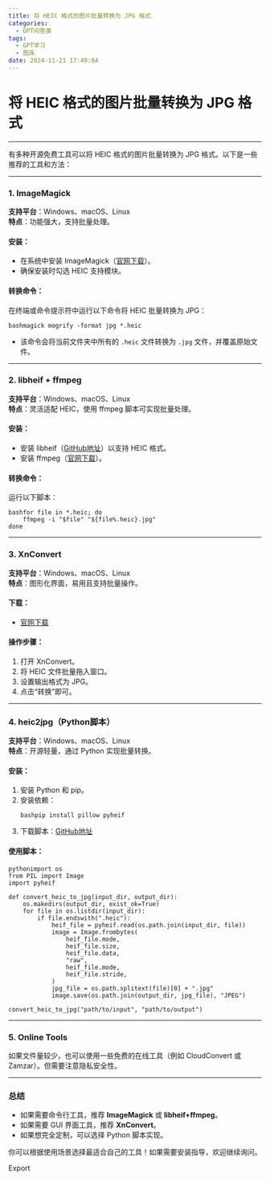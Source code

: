 ```yaml
---
title: 将 HEIC 格式的图片批量转换为 JPG 格式
categories:
  - GPT问答类
tags:
  - GPT学习
  - 图床
date: 2024-11-21 17:49:04
---
```


# 将 HEIC 格式的图片批量转换为 JPG 格式



---

有多种开源免费工具可以将 HEIC 格式的图片批量转换为 JPG 格式。以下是一些推荐的工具和方法：

---

### 1\. **ImageMagick**

**支持平台**：Windows、macOS、Linux  
**特点**：功能强大，支持批量处理。

#### 安装：

* 在系统中安装 ImageMagick（[官网下载](https://imagemagick.org/)）。
* 确保安装时勾选 HEIC 支持模块。

#### 转换命令：

在终端或命令提示符中运行以下命令将 HEIC 批量转换为 JPG：

```none
bashmagick mogrify -format jpg *.heic
```

* 该命令会将当前文件夹中所有的 `.heic` 文件转换为 `.jpg` 文件，并覆盖原始文件。

---

### 2\. **libheif + ffmpeg**

**支持平台**：Windows、macOS、Linux  
**特点**：灵活适配 HEIC，使用 ffmpeg 脚本可实现批量处理。

#### 安装：

* 安装 libheif（[GitHub地址](https://github.com/strukturag/libheif)）以支持 HEIC 格式。
* 安装 ffmpeg（[官网下载](https://ffmpeg.org/)）。

#### 转换命令：

运行以下脚本：

```none
bashfor file in *.heic; do
    ffmpeg -i "$file" "${file%.heic}.jpg"
done
```

---

### 3\. **XnConvert**

**支持平台**：Windows、macOS、Linux  
**特点**：图形化界面，易用且支持批量操作。

#### 下载：

* [官网下载]()

#### 操作步骤：

1. 打开 XnConvert。
2. 将 HEIC 文件批量拖入窗口。
3. 设置输出格式为 JPG。
4. 点击“转换”即可。

---

### 4\. **heic2jpg（Python脚本）**

**支持平台**：Windows、macOS、Linux  
**特点**：开源轻量，通过 Python 实现批量转换。

#### 安装：

1. 安装 Python 和 pip。
2. 安装依赖：
   ```none
   bashpip install pillow pyheif
   ```
3. 下载脚本：[GitHub地址](https://github.com/TacticalTechHeicToJpg)

#### 使用脚本：

```none
pythonimport os
from PIL import Image
import pyheif

def convert_heic_to_jpg(input_dir, output_dir):
    os.makedirs(output_dir, exist_ok=True)
    for file in os.listdir(input_dir):
        if file.endswith(".heic"):
            heif_file = pyheif.read(os.path.join(input_dir, file))
            image = Image.frombytes(
                heif_file.mode, 
                heif_file.size, 
                heif_file.data,
                "raw",
                heif_file.mode,
                heif_file.stride,
            )
            jpg_file = os.path.splitext(file)[0] + ".jpg"
            image.save(os.path.join(output_dir, jpg_file), "JPEG")

convert_heic_to_jpg("path/to/input", "path/to/output")
```

---

### 5\. **Online Tools**

如果文件量较少，也可以使用一些免费的在线工具（例如 CloudConvert 或 Zamzar）。但需要注意隐私安全性。

---

### 总结

* 如果需要命令行工具，推荐 **ImageMagick** 或 **libheif+ffmpeg**。
* 如果需要 GUI 界面工具，推荐 **XnConvert**。
* 如果想完全定制，可以选择 Python 脚本实现。

你可以根据使用场景选择最适合自己的工具！如果需要安装指导，欢迎继续询问。

Export